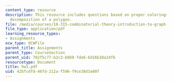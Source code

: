 ```yaml
---
content_type: resource
description: This resource includes questions based on proper colorings, and acute
  decomposition of a polygon.
file: /media/courses/18-315-combinatorial-theory-introduction-to-graph-theory-extremal-and-enumerative-combinatorics-spring-2005/42bfcdfd46fd212af596f9ce38d1e80f_hw1.pdf
file_type: application/pdf
learning_resource_types:
- Assignments
ocw_type: OCWFile
parent_title: Assignments
parent_type: CourseSection
parent_uid: 702f5c77-b2c3-b869-fde6-6d16b38a24f6
resourcetype: Document
title: hw1.pdf
uid: 42bfcdfd-46fd-212a-f596-f9ce38d1e80f
---
```


